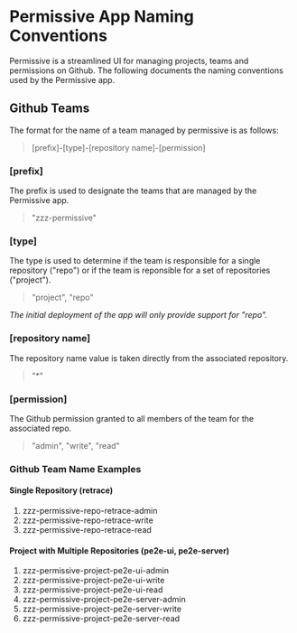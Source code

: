 # Permissive App Naming Conventions

Permissive is a streamlined UI for managing projects, teams and permissions on Github.  The following documents the naming conventions used by the Permissive app.


## Github Teams

The format for the name of a team managed by permissive is as follows:
> [prefix]-[type]-[repository name]-[permission]


### [prefix]

The prefix is used to designate the teams that are managed by the Permissive app.
> "zzz-permissive"


### [type]

The type is used to determine if the team is responsible for a single repository ("repo") or if the team is reponsible for a set of repositories ("project").
> "project", "repo"

*The initial deployment of the app will only provide support for "repo".*


### [repository name]

The repository name value is taken directly from the associated repository.
> "*"


### [permission]

The Github permission granted to all members of the team for the associated repo.
> "admin", "write", "read"


### Github Team Name Examples


#### Single Repository (retrace)

1. zzz-permissive-repo-retrace-admin
2. zzz-permissive-repo-retrace-write
3. zzz-permissive-repo-retrace-read


#### Project with Multiple Repositories (pe2e-ui, pe2e-server)

1. zzz-permissive-project-pe2e-ui-admin
2. zzz-permissive-project-pe2e-ui-write
3. zzz-permissive-project-pe2e-ui-read
4. zzz-permissive-project-pe2e-server-admin
5. zzz-permissive-project-pe2e-server-write
6. zzz-permissive-project-pe2e-server-read
